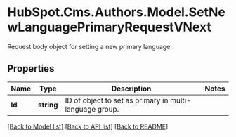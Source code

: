 # HubSpot.Cms.Authors.Model.SetNewLanguagePrimaryRequestVNext
Request body object for setting a new primary language.

## Properties

Name | Type | Description | Notes
------------ | ------------- | ------------- | -------------
**Id** | **string** | ID of object to set as primary in multi-language group. | 

[[Back to Model list]](../README.md#documentation-for-models) [[Back to API list]](../README.md#documentation-for-api-endpoints) [[Back to README]](../README.md)

